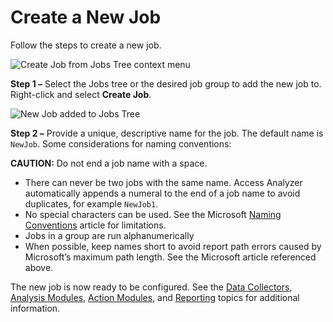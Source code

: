 # Create a New Job

Follow the steps to create a new job.

![Create Job from Jobs Tree context menu](/img/product_docs/accessanalyzer/12.0/admin/jobs/job/createjob.webp)

**Step 1 –** Select the Jobs tree or the desired job group to add the new job to. Right-click and
select **Create Job**.

![New Job added to Jobs Tree](/img/product_docs/accessanalyzer/12.0/admin/navigate/newjob.webp)

**Step 2 –** Provide a unique, descriptive name for the job. The default name is `NewJob`. Some
considerations for naming conventions:

**CAUTION:** Do not end a job name with a space.

- There can never be two jobs with the same name. Access Analyzer automatically appends a numeral to
  the end of a job name to avoid duplicates, for example `NewJob1`.
- No special characters can be used. See the Microsoft
  [Naming Conventions](https://learn.microsoft.com/en-us/windows/win32/fileio/naming-a-file#naming-conventions)
  article for limitations.
- Jobs in a group are run alphanumerically
- When possible, keep names short to avoid report path errors caused by Microsoft’s maximum path
  length. See the Microsoft article referenced above.

The new job is now ready to be configured. See the
[Data Collectors](/docs/accessanalyzer/12.0/admin/datacollector/overview.md), [Analysis Modules](/docs/accessanalyzer/12.0/admin/analysis/overview.md),
[Action Modules](/docs/accessanalyzer/12.0/admin/action/overview.md), and [Reporting](/docs/accessanalyzer/12.0/admin/report/overview.md) topics for
additional information.
